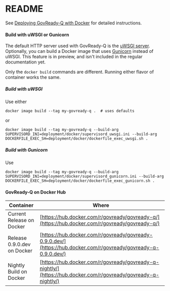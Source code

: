 # README

See [Deploying GovReady-Q with Docker](https://govready-q.readthedocs.io/en/latest/deploy_docker.html) for detailed instructions.

#### Build with uWSGI or Gunicorn

The default HTTP server used with GovReady-Q is the [uWSGI server](https://uwsgi-docs.readthedocs.io/en/latest/tutorials/Django_and_nginx.html).  Optionally, you can build a Docker image that uses [Gunicorn](https://gunicorn.org/) instead of uWSGI.  This feature is in preview, and isn't included in the regular documentation yet.

Only the `docker build` commands are different.  Running either flavor of container works the same.

##### Build with uWSGI

Use either

```
docker image build --tag my-govready-q .  # uses defaults
```

or

```
docker image build --tag my-govready-q --build-arg SUPERVISORD_INI=deployment/docker/supervisord_uwsgi.ini --build-arg DOCKERFILE_EXEC_SH=deployment/docker/dockerfile_exec_uwsgi.sh .
```

##### Build with Gunicorn

Use

```
docker image build --tag my-govready-q --build-arg SUPERVISORD_INI=deployment/docker/supervisord_gunicorn.ini --build-arg DOCKERFILE_EXEC_SH=deployment/docker/dockerfile_exec_gunicorn.sh .
```


#### GovReady-Q on Docker Hub

| Container                 | Where                                                                                                           |
|---------------------------|-----------------------------------------------------------------------------------------------------------------|
| Current Release on Docker | [https://hub.docker.com/r/govready/govready-q/](https://hub.docker.com/r/govready/govready-q/)                  |
| Release 0.9.0.dev on Docker | [https://hub.docker.com/r/govready/govready-0.9.0.dev/](https://hub.docker.com/r/govready/govready-q-0.9.0.dev/)                  |
| Nightly Build on Docker   | [https://hub.docker.com/r/govready/govready-q-nightly/](https://hub.docker.com/r/govready/govready-q-nightly/)  |

